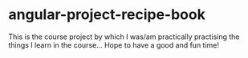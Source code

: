 # angular-project-recipe-book
This is the course project by which I was/am practically practising the things I learn in the course... Hope to have a good and fun time!
